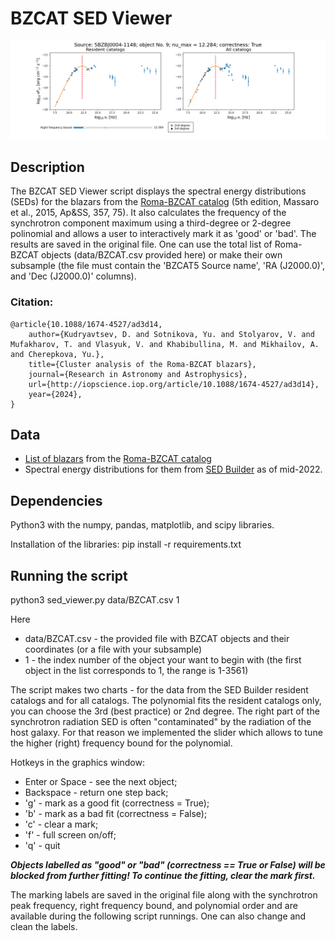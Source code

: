 # BZCAT SED Viewer

![](./data/Example.png)

## Description

The BZCAT SED Viewer script displays the spectral energy distributions (SEDs) for the blazars from the [Roma-BZCAT catalog](https://heasarc.gsfc.nasa.gov/W3Browse/all/romabzcat.html) (5th edition, Massaro et al., 2015, Ap&SS, 357, 75). It also calculates the frequency of the synchrotron component maximum using a third-degree or 2-degree polinomial and allows a user to interactively mark it as 'good' or 'bad'. The results are saved in the original file. One can use the total list of Roma-BZCAT objects (data/BZCAT.csv provided here) or make their own subsample (the file must contain the 'BZCAT5 Source name', 'RA (J2000.0)', and 'Dec (J2000.0)' columns). 

### Citation:
```
@article{10.1088/1674-4527/ad3d14,
	author={Kudryavtsev, D. and Sotnikova, Yu. and Stolyarov, V. and Mufakharov, T. and Vlasyuk, V. and Khabibullina, M. and Mikhailov, A. and Cherepkova, Yu.},
	title={Cluster analysis of the Roma-BZCAT blazars},
	journal={Research in Astronomy and Astrophysics},
	url={http://iopscience.iop.org/article/10.1088/1674-4527/ad3d14},
	year={2024},
}
```

## Data

* [List of blazars](./data/BZCAT.csv) from the [Roma-BZCAT catalog](https://heasarc.gsfc.nasa.gov/W3Browse/all/romabzcat.html)
* Spectral energy distributions for them from [SED Builder](https://tools.ssdc.asi.it/SED/) as of mid-2022. 

## Dependencies

Python3 with the numpy, pandas, matplotlib, and scipy libraries.

Installation of the libraries: pip install -r requirements.txt

## Running the script

python3 sed_viewer.py data/BZCAT.csv 1

Here
* data/BZCAT.csv - the provided file with BZCAT objects and their coordinates (or a file with your subsample)
* 1 - the index number of the object your want to begin with (the first object in the list corresponds to 1, the range is 1-3561)

The script makes two charts - for the data from the SED Builder resident catalogs and for all catalogs. The polynomial fits the resident catalogs only, you can choose the 3rd (best practice) or 2nd degree. The right part of the synchrotron radiation SED is often "contaminated" by the radiation of the host galaxy. For that reason we implemented the slider which allows to tune the higher (right) frequency bound for the polynomial.

Hotkeys in the graphics window:
* Enter or Space - see the next object;
* Backspace - return one step back;
* 'g' - mark as a good fit (correctness = True); 
* 'b' - mark as a bad fit (correctness = False);
* 'c' - clear a mark;
* 'f' - full screen on/off;
* 'q' - quit

***Objects labelled as "good" or "bad" (correctness == True or False) will be blocked from further fitting! To continue the fitting, clear the mark first.*** 

The marking labels are saved in the original file along with the synchrotron peak frequency, right frequency bound, and polynomial order and are available during the following script runnings. One can also change and clean the labels.